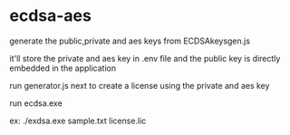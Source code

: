 # ecdsa-aes

generate the public,private and aes keys from ECDSAkeysgen.js

it'll store the private and aes key in .env file and the public key is directly embedded in the application

run generator.js next to create a license using the private and aes key

run ecdsa.exe 

ex: ./exdsa.exe sample.txt license.lic
